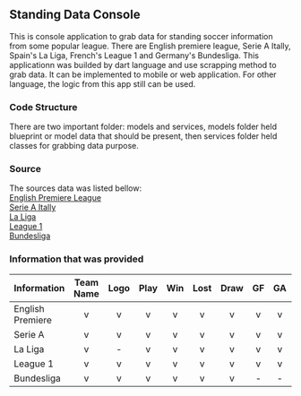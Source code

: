 ## Standing Data Console
This is console application to grab data for standing soccer information from some popular league. There are English premiere league, Serie A Itally, Spain's La Liga, French's League 1 and Germany's Bundesliga. This applicationn was builded by dart language and use scrapping method to grab data. It can be implemented to mobile or web application. For other language, the logic from this app still can be used.

### Code Structure
There are two important folder: models and services, models folder held blueprint or model data that should be present, then services folder held classes for grabbing data purpose.

### Source
The sources data was listed bellow:
<br>
[English Premiere League](https://www.premierleague.com/tables)
<br>
[Serie A Itally](https://www.legaseriea.it/en/serie-a/league-table)
<br>
[La Liga](https://www.laliga.com/en-GB/laliga-santander/standing)
<br>
[League 1](https://www.ligue1.com/ranking)
<br>
[Bundesliga](https://www.bundesliga.com/en/bundesliga/table)

### Information that was provided
Information        | Team Name | Logo  |    Play    |    Win      |     Lost    |    Draw    | GF  | GA  | GD  | Points |
------------------ | :-------: | :---: | :--------: | :---------: | :---------: | :--------: | :-: | :-: | :-: | :----: |
English Premiere   |     v     |  v    |     v      |      v      |      v      |     v      |  v  |  v  |  v  |    v   |
Serie A            |     v     |  v    |     v      |      v      |      v      |     v      |  v  |  v  |  -  |    v   |
La Liga            |     v     |  -    |     v      |      v      |      v      |     v      |  v  |  v  |  v  |    v   |
League 1           |     v     |  v    |     v      |      v      |      v      |     v      |  v  |  v  |  v  |    v   |
Bundesliga         |     v     |  v    |     v      |      v      |      v      |     v      |  -  |  -  |  v  |    v   |
 